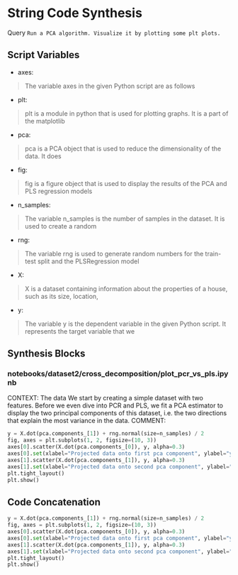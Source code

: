 # String Code Synthesis
Query `Run a PCA algorithm. Visualize it by plotting some plt plots.`
## Script Variables
- axes:<br>
>The variable axes in the given Python script are as follows
- plt:<br>
>plt is a module in python that is used for plotting graphs. It is a part of the matplotlib
- pca:<br>
>pca is a PCA object that is used to reduce the dimensionality of the data. It does
- fig:<br>
>fig is a figure object that is used to display the results of the PCA and PLS regression models
- n_samples:<br>
>The variable n_samples is the number of samples in the dataset. It is used to create a random
- rng:<br>
>The variable rng is used to generate random numbers for the train-test split and the PLSRegression model
- X:<br>
>X is a dataset containing information about the properties of a house, such as its size, location,
- y:<br>
>The variable y is the dependent variable in the given Python script. It represents the target variable that we
## Synthesis Blocks
### notebooks/dataset2/cross_decomposition/plot_pcr_vs_pls.ipynb
CONTEXT:  The data  We start by creating a simple dataset with two features. Before we even dive into PCR and PLS, we fit a PCA estimator to display
the two principal components of this dataset, i.e. the two directions that explain the most variance in the data.   COMMENT:
```python
y = X.dot(pca.components_[1]) + rng.normal(size=n_samples) / 2
fig, axes = plt.subplots(1, 2, figsize=(10, 3))
axes[0].scatter(X.dot(pca.components_[0]), y, alpha=0.3)
axes[0].set(xlabel="Projected data onto first pca component", ylabel="y")
axes[1].scatter(X.dot(pca.components_[1]), y, alpha=0.3)
axes[1].set(xlabel="Projected data onto second pca component", ylabel="y")
plt.tight_layout()
plt.show()
```

## Code Concatenation
```python
y = X.dot(pca.components_[1]) + rng.normal(size=n_samples) / 2
fig, axes = plt.subplots(1, 2, figsize=(10, 3))
axes[0].scatter(X.dot(pca.components_[0]), y, alpha=0.3)
axes[0].set(xlabel="Projected data onto first pca component", ylabel="y")
axes[1].scatter(X.dot(pca.components_[1]), y, alpha=0.3)
axes[1].set(xlabel="Projected data onto second pca component", ylabel="y")
plt.tight_layout()
plt.show()
```
